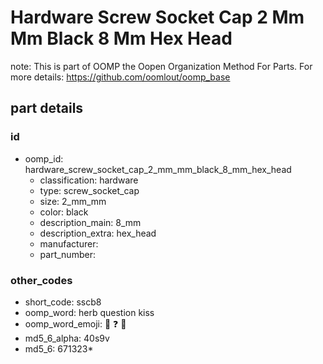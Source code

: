 # Hardware Screw Socket Cap 2 Mm Mm Black 8 Mm Hex Head  

note: This is part of OOMP the Oopen Organization Method For Parts. For more details: https://github.com/oomlout/oomp_base

##  part details





### id
* oomp_id: hardware_screw_socket_cap_2_mm_mm_black_8_mm_hex_head
  * classification: hardware
  * type: screw_socket_cap
  * size: 2_mm_mm
  * color: black
  * description_main: 8_mm
  * description_extra: hex_head
  * manufacturer: 
  * part_number: 

### other_codes
* short_code: sscb8
* oomp_word: herb question kiss
* oomp_word_emoji: :herb: :question: :kiss:
* md5_6_alpha: 40s9v
* md5_6: 671323* 